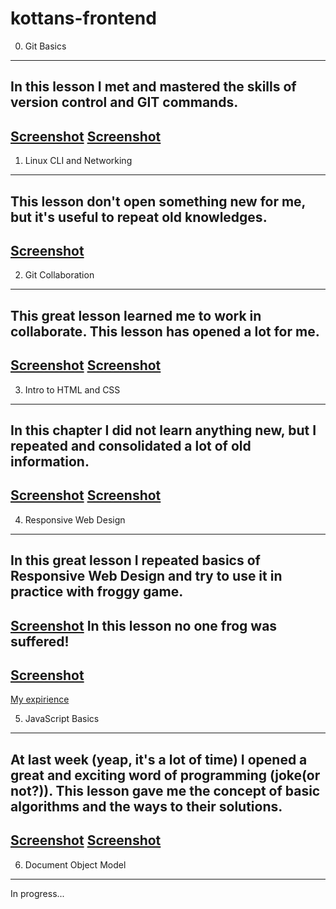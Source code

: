 kottans-frontend
======================
0. Git Basics
----------------------

In this lesson I met and mastered the skills of version control and GIT commands.
---
[Screenshot](https://drive.google.com/file/d/1_jgSCj7QOn-Cs2dPCXaNgzGlWlG-eAkp/view?usp=sharing)
[Screenshot](https://drive.google.com/file/d/1KEEKBtDrk3xqY_Xn3XXIyGGbs0prUmYR/view?usp=sharing)
---

1. Linux CLI and Networking
----------------------

This lesson don't open something new for me, but it's useful to repeat old knowledges.
---
[Screenshot](https://drive.google.com/file/d/16TxDeIgKV9Qvk-nwnxj8b0-l4huudTDF/view?usp=sharing)
---

2. Git Collaboration
----------------------

This great lesson learned me to work in collaborate. This lesson has opened a lot for me.
---
[Screenshot](https://drive.google.com/file/d/1LZsRI6YBnSv-x8qHWkNkV-ifefiRxrd3/view?usp=sharing)
[Screenshot](https://drive.google.com/file/d/1kVI76_21TiXV9bOZ1GG0baar928FNFkF/view?usp=sharing)
---

3. Intro to HTML and CSS
----------------------

In this chapter I did not learn anything new, but I repeated and consolidated a lot of old information.
---
[Screenshot](https://drive.google.com/file/d/1vebL2CYIasqjkamYq7YoT0cFnKL3O8QH/view?usp=sharing)
[Screenshot](https://drive.google.com/file/d/1myCYJg3yOsHWMoE371yOsbmMuI52Mhfu/view?usp=sharing)
---

4. Responsive Web Design
----------------------

In this great lesson I repeated basics of Responsive Web Design and try to use it in practice with froggy game.
---
[Screenshot](https://drive.google.com/file/d/1WgNB0CxGdAsRkUK70JHzl00KfIudFGPR/view?usp=sharing)
In this lesson no one frog was suffered!
---
[Screenshot](https://drive.google.com/file/d/1AVL3cZpUzeK3pdD6TrMrNxLUVn8AxB-c/view?usp=sharing)
---
[My expirience](https://codepen.io/krash1408/pen/dQvmjE)

5. JavaScript Basics
----------------------

At last week (yeap, it's a lot of time) I opened a great and exciting word of programming (joke(or not?)).
This lesson gave me the concept of basic algorithms and the ways to their solutions.
---
[Screenshot](https://drive.google.com/file/d/1dualzqaLUuID3BaDZ3pvKECuwvpb-cNH/view?usp=sharing)
[Screenshot](https://drive.google.com/file/d/1KMBHQY0T-4gjG4tnY7Z6x3gwGOkUnd-H/view?usp=sharing)
---

6. Document Object Model
----------------------

In progress...